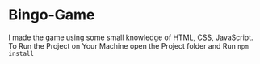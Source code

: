 # Bingo-Game
I made the game using some small knowledge of HTML, CSS, JavaScript.
To Run the Project on Your Machine open the Project folder and Run ```npm install```
